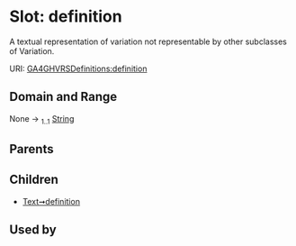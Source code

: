 
# Slot: definition


A textual representation of variation not representable by other subclasses of Variation.

URI: [GA4GHVRSDefinitions:definition](GA4GHVRSDefinitionsdefinition)


## Domain and Range

None &#8594;  <sub>1..1</sub> [String](types/String.md)

## Parents


## Children

 *  [Text➞definition](Text_definition.md)

## Used by

